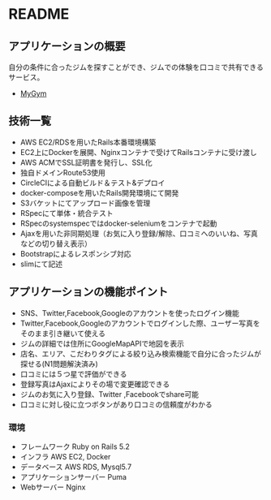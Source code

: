 # README
## アプリケーションの概要
自分の条件に合ったジムを探すことができ、ジムでの体験を口コミで共有できるサービス。  
- [MyGym](https://mygym-app.com/)
## 技術一覧
- AWS EC2/RDSを用いたRails本番環境構築
- EC2上にDockerを展開、Nginxコンテナで受けてRailsコンテナに受け渡し
- AWS ACMでSSL証明書を発行し、SSL化
- 独自ドメインRoute53使用
- CircleCIによる自動ビルド＆テスト&デプロイ
- docker-composeを用いたRails開発環境にて開発
- S3バケットにてアップロード画像を管理
- RSpecにて単体・統合テスト
- RSpecのsystemspecではdocker-seleniumをコンテナで起動
- Ajaxを用いた非同期処理（お気に入り登録/解除、口コミへのいいね、写真などの切り替え表示）
- Bootstrapによるレスポンシブ対応
- slimにて記述

## アプリケーションの機能ポイント
- SNS、Twitter,Facebook,Googleのアカウントを使ったログイン機能
- Twitter,Facebook,Googleのアカウントでログインした際、ユーザー写真をそのまま引き継いて使える
- ジムの詳細では住所にGoogleMapAPIで地図を表示
- 店名、エリア、こだわりタグによる絞り込み検索機能で自分に合ったジムが探せる(N1問題解決済み)
- 口コミには５つ星で評価ができる
- 登録写真はAjaxによりその場で変更確認できる
- ジムのお気に入り登録、Twitter ,Facebookでshare可能
- 口コミに対し役に立つボタンがあり口コミの信頼度がわかる

### 環境
- フレームワーク
 Ruby on Rails 5.2
- インフラ
 AWS EC2, Docker
- データベース
 AWS RDS, Mysql5.7
- アプリケーションサーバー
 Puma
- Webサーバー
 Nginx
